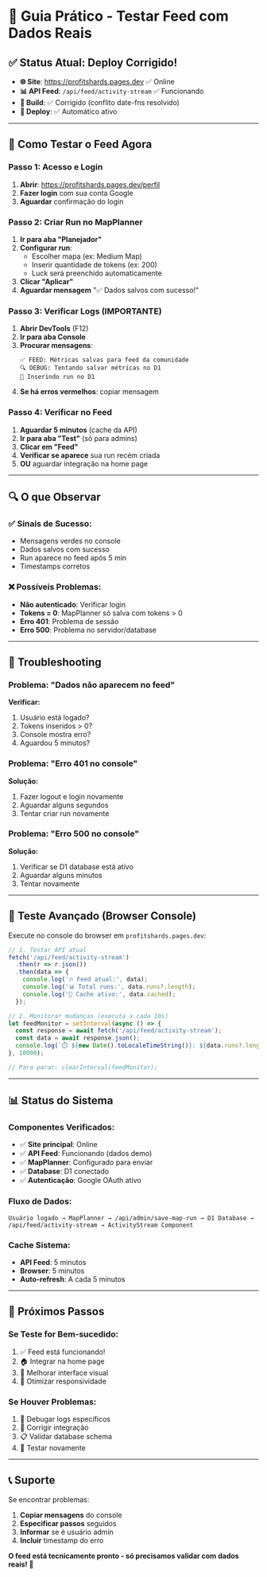 # 🧪 Guia Prático - Testar Feed com Dados Reais

## ✅ **Status Atual: Deploy Corrigido!**

- **🌐 Site**: https://profitshards.pages.dev ✅ Online
- **📊 API Feed**: `/api/feed/activity-stream` ✅ Funcionando
- **🔧 Build**: ✅ Corrigido (conflito date-fns resolvido)
- **🚀 Deploy**: ✅ Automático ativo

---

## 🎯 **Como Testar o Feed Agora**

### **Passo 1: Acesso e Login**
1. **Abrir**: https://profitshards.pages.dev/perfil
2. **Fazer login** com sua conta Google
3. **Aguardar** confirmação do login

### **Passo 2: Criar Run no MapPlanner**
1. **Ir para aba "Planejador"**
2. **Configurar run**:
   - Escolher mapa (ex: Medium Map)
   - Inserir quantidade de tokens (ex: 200)
   - Luck será preenchido automaticamente
3. **Clicar "Aplicar"**
4. **Aguardar mensagem** "✅ Dados salvos com sucesso!"

### **Passo 3: Verificar Logs (IMPORTANTE)**
1. **Abrir DevTools** (F12)
2. **Ir para aba Console**
3. **Procurar mensagens**:
   ```
   ✅ FEED: Métricas salvas para feed da comunidade
   🔍 DEBUG: Tentando salvar métricas no D1  
   💾 Inserindo run no D1
   ```
4. **Se há erros vermelhos**: copiar mensagem

### **Passo 4: Verificar no Feed**
1. **Aguardar 5 minutos** (cache da API)
2. **Ir para aba "Test"** (só para admins)
3. **Clicar em "Feed"**
4. **Verificar se aparece** sua run recém criada
5. **OU** aguardar integração na home page

---

## 🔍 **O que Observar**

### **✅ Sinais de Sucesso:**
- Mensagens verdes no console
- Dados salvos com sucesso
- Run aparece no feed após 5 min
- Timestamps corretos

### **❌ Possíveis Problemas:**
- **Não autenticado**: Verificar login
- **Tokens = 0**: MapPlanner só salva com tokens > 0
- **Erro 401**: Problema de sessão
- **Erro 500**: Problema no servidor/database

---

## 🐛 **Troubleshooting**

### **Problema: "Dados não aparecem no feed"**
**Verificar:**
1. Usuário está logado? 
2. Tokens inseridos > 0?
3. Console mostra erro?
4. Aguardou 5 minutos?

### **Problema: "Erro 401 no console"**
**Solução:**
1. Fazer logout e login novamente
2. Aguardar alguns segundos
3. Tentar criar run novamente

### **Problema: "Erro 500 no console"**
**Solução:**
1. Verificar se D1 database está ativo
2. Aguardar alguns minutos
3. Tentar novamente

---

## 🧪 **Teste Avançado (Browser Console)**

Execute no console do browser em `profitshards.pages.dev`:

```javascript
// 1. Testar API atual
fetch('/api/feed/activity-stream')
  .then(r => r.json())
  .then(data => {
    console.log('🔥 Feed atual:', data);
    console.log('📊 Total runs:', data.runs?.length);
    console.log('💾 Cache ativo:', data.cached);
  });

// 2. Monitorar mudanças (executa a cada 10s)
let feedMonitor = setInterval(async () => {
  const response = await fetch('/api/feed/activity-stream');
  const data = await response.json();
  console.log(`⏱️ ${new Date().toLocaleTimeString()}: ${data.runs?.length} runs`);
}, 10000);

// Para parar: clearInterval(feedMonitor);
```

---

## 📊 **Status do Sistema**

### **Componentes Verificados:**
- ✅ **Site principal**: Online
- ✅ **API Feed**: Funcionando (dados demo)
- ✅ **MapPlanner**: Configurado para enviar
- ✅ **Database**: D1 conectado
- ✅ **Autenticação**: Google OAuth ativo

### **Fluxo de Dados:**
```
Usuário logado → MapPlanner → /api/admin/save-map-run → D1 Database → /api/feed/activity-stream → ActivityStream Component
```

### **Cache Sistema:**
- **API Feed**: 5 minutos
- **Browser**: 5 minutos  
- **Auto-refresh**: A cada 5 minutos

---

## 🎯 **Próximos Passos**

### **Se Teste for Bem-sucedido:**
1. ✅ Feed está funcionando!
2. 🏠 Integrar na home page
3. 🎨 Melhorar interface visual
4. 📱 Otimizar responsividade

### **Se Houver Problemas:**
1. 🐛 Debugar logs específicos
2. 🔧 Corrigir integração
3. 📋 Validar database schema
4. 🔄 Testar novamente

---

## 📞 **Suporte**

Se encontrar problemas:
1. **Copiar mensagens** do console
2. **Especificar passos** seguidos
3. **Informar** se é usuário admin
4. **Incluir** timestamp do erro

**O feed está tecnicamente pronto - só precisamos validar com dados reais! 🚀**